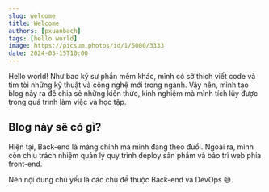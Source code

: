 ```yaml
---
slug: welcome
title: Welcome
authors: [pxuanbach]
tags: [hello world]
image: https://picsum.photos/id/1/5000/3333
date: 2024-03-15T10:00
---
```


Hello world! Như bao kỹ sư phần mềm khác, mình có sở thích viết code và tìm tòi những kỹ thuật và công nghệ mới trong ngành. Vậy nên, mình tạo blog này ra để chia sẻ những kiến thức, kinh nghiệm mà mình tích lũy được trong quá trình làm việc và học tập.

<!--truncate-->

## Blog này sẽ có gì?

Hiện tại, Back-end là mảng chính mà mình đang theo đuổi. Ngoài ra, mình còn chịu trách nhiệm quản lý quy trình deploy sản phẩm và bảo trì web phía front-end.

Nên nội dung chủ yếu là các chủ đề thuộc Back-end và DevOps 😅. 

